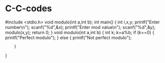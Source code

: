 # C-C-codes

#include <stdio.h>
void modulo(int a,int b);
int main()
{
        int i,x,y;
        printf("Enter number\n");
        scanf("%d",&x);
        printf("Enter mod value\n");
        scanf("%d",&y);
        modulo(x,y);
        return 0;
}
void modulo(int a,int b)
{
        int k;
        k=a%b;
        if (k==0)
        {
                printf("Perfect modulo");
        }
        else
        {
                printf("Not perfect modulo");

        }
}
